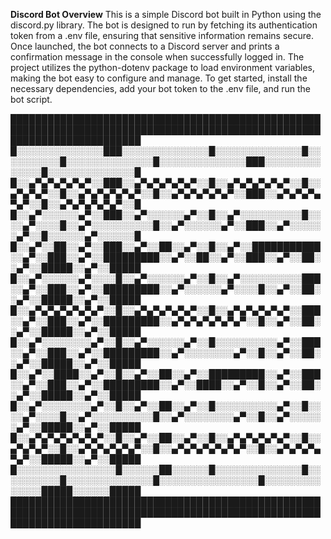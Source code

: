 **Discord Bot Overview**
This is a simple Discord bot built in Python using the discord.py library. 
The bot is designed to run by fetching its authentication token from a .env file, ensuring that sensitive information remains secure. 
Once launched, the bot connects to a Discord server and prints a confirmation message in the console when successfully logged in. 
The project utilizes the python-dotenv package to load environment variables, making the bot easy to configure and manage. 
To get started, install the necessary dependencies, add your bot token to the .env file, and run the bot script.





█████████████████████████████████████████████████████████████████████████████████████████████████████████████████████████
█░░░░░░░░░░░░░░███░░░░░░░░░░░░░░█░░░░░░░░░░░░░░█░░░░░░░░░░█░░░░░░░░░░░░░░█░░░░░░░░░░░░░░███░░░░░░░░░░░░░░█░░░░░░░░░░░░░░█
█░░▄▀▄▀▄▀▄▀▄▀░░███░░▄▀▄▀▄▀▄▀▄▀░░█░░▄▀▄▀▄▀▄▀▄▀░░█░░▄▀▄▀▄▀░░█░░▄▀▄▀▄▀▄▀▄▀░░█░░▄▀▄▀▄▀▄▀▄▀░░███░░▄▀▄▀▄▀▄▀▄▀░░█░░▄▀▄▀▄▀▄▀▄▀░░█
█░░▄▀░░░░░░▄▀░░███░░▄▀░░░░░░▄▀░░█░░▄▀░░░░░░░░░░█░░░░▄▀░░░░█░░▄▀░░░░░░░░░░█░░▄▀░░░░░░▄▀░░███░░▄▀░░░░░░▄▀░░█░░░░░░▄▀░░░░░░█
█░░▄▀░░██░░▄▀░░███░░▄▀░░██░░▄▀░░█░░▄▀░░███████████░░▄▀░░███░░▄▀░░█████████░░▄▀░░██░░▄▀░░███░░▄▀░░██░░▄▀░░█████░░▄▀░░█████
█░░▄▀░░░░░░▄▀░░░░█░░▄▀░░░░░░▄▀░░█░░▄▀░░░░░░░░░░███░░▄▀░░███░░▄▀░░█████████░░▄▀░░░░░░▄▀░░░░█░░▄▀░░██░░▄▀░░█████░░▄▀░░█████
█░░▄▀▄▀▄▀▄▀▄▀▄▀░░█░░▄▀▄▀▄▀▄▀▄▀░░█░░▄▀▄▀▄▀▄▀▄▀░░███░░▄▀░░███░░▄▀░░█████████░░▄▀▄▀▄▀▄▀▄▀▄▀░░█░░▄▀░░██░░▄▀░░█████░░▄▀░░█████
█░░▄▀░░░░░░░░▄▀░░█░░▄▀░░░░░░▄▀░░█░░░░░░░░░░▄▀░░███░░▄▀░░███░░▄▀░░█████████░░▄▀░░░░░░░░▄▀░░█░░▄▀░░██░░▄▀░░█████░░▄▀░░█████
█░░▄▀░░████░░▄▀░░█░░▄▀░░██░░▄▀░░█████████░░▄▀░░███░░▄▀░░███░░▄▀░░█████████░░▄▀░░████░░▄▀░░█░░▄▀░░██░░▄▀░░█████░░▄▀░░█████
█░░▄▀░░░░░░░░▄▀░░█░░▄▀░░██░░▄▀░░█░░░░░░░░░░▄▀░░█░░░░▄▀░░░░█░░▄▀░░░░░░░░░░█░░▄▀░░░░░░░░▄▀░░█░░▄▀░░░░░░▄▀░░█████░░▄▀░░█████
█░░▄▀▄▀▄▀▄▀▄▀▄▀░░█░░▄▀░░██░░▄▀░░█░░▄▀▄▀▄▀▄▀▄▀░░█░░▄▀▄▀▄▀░░█░░▄▀▄▀▄▀▄▀▄▀░░█░░▄▀▄▀▄▀▄▀▄▀▄▀░░█░░▄▀▄▀▄▀▄▀▄▀░░█████░░▄▀░░█████
█░░░░░░░░░░░░░░░░█░░░░░░██░░░░░░█░░░░░░░░░░░░░░█░░░░░░░░░░█░░░░░░░░░░░░░░█░░░░░░░░░░░░░░░░█░░░░░░░░░░░░░░█████░░░░░░█████
█████████████████████████████████████████████████████████████████████████████████████████████████████████████████████████
